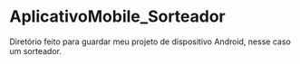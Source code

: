 # AplicativoMobile_Sorteador
Diretório feito para guardar meu projeto de dispositivo Android, nesse caso um sorteador.
